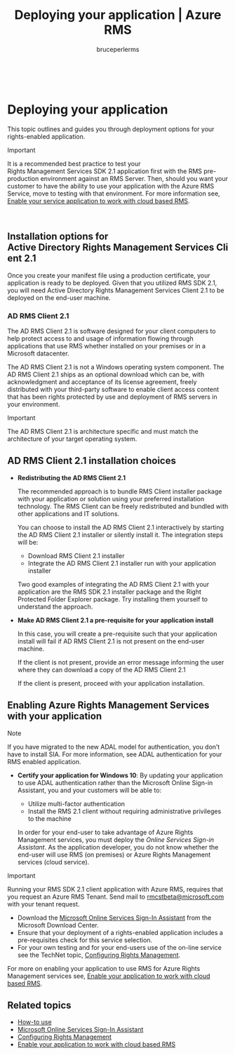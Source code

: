 ﻿---
# required metadata

title: Deploying your application | Azure RMS
description: This topic outlines and guides you through deployment options for your rights-enabled application
keywords:
author: bruceperlerms
manager: mbaldwin
ms.date: 04/28/2016
ms.topic: article
ms.prod: azure
ms.service: rights-management
ms.technology: techgroup-identity
ms.assetid: 08cb33e0-7df5-4855-a05b-159e6532f3ca

# optional metadata

#ROBOTS:
audience: developer
#ms.devlang:
ms.reviewer: shubhamp
ms.suite: ems
#ms.tgt_pltfrm:
#ms.custom:

---

﻿
# Deploying your application


This topic outlines and guides you through deployment options for your rights-enabled application.

> [!IMPORTANT]
> It is a recommended best practice to test your Rights Management Services SDK 2.1 application first with the RMS pre-production environment against an RMS Server. Then, should you want your customer to have the ability to use your application with the Azure RMS Service, move to testing with that environment. For more information see, [Enable your service application to work with cloud based RMS](how_to_use_file_api_with_aadrm__cloud_.md).

 

## Installation options for Active Directory Rights Management Services Client 2.1

Once you create your manifest file using a production certificate, your application is ready to be deployed. Given that you utilized RMS SDK 2.1, you will need Active Directory Rights Management Services Client 2.1 to be deployed on the end-user machine.

### AD RMS Client 2.1

The AD RMS Client 2.1 is software designed for your client computers to help protect access to and usage of information flowing through applications that use RMS whether installed on your premises or in a Microsoft datacenter.

The AD RMS Client 2.1 is not a Windows operating system component. The AD RMS Client 2.1 ships as an optional download which can be, with acknowledgment and acceptance of its license agreement, freely distributed with your third-party software to enable client access content that has been rights protected by use and deployment of RMS servers in your environment.

> [!IMPORTANT]
> The AD RMS Client 2.1 is architecture specific and must match the architecture of your target operating system.


## AD RMS Client 2.1 installation choices

-   **Redistributing the AD RMS Client 2.1**

    The recommended approach is to bundle RMS Client installer package with your application or solution using your preferred installation technology. The RMS Client can be freely redistributed and bundled with other applications and IT solutions.

    You can choose to install the AD RMS Client 2.1 interactively by starting the AD RMS Client 2.1 installer or silently install it. The integration steps will be:

    -   Download RMS Client 2.1 installer
    -   Integrate the AD RMS Client 2.1 installer run with your application installer

    Two good examples of integrating the AD RMS Client 2.1 with your application are the RMS SDK 2.1 installer package and the Right Protected Folder Explorer package. Try installing them yourself to understand the approach.

-   **Make AD RMS Client 2.1 a pre-requisite for your application install**

    In this case, you will create a pre-requisite such that your application install will fail if AD RMS Client 2.1 is not present on the end-user machine.

    If the client is not present, provide an error message informing the user where they can download a copy of the AD RMS Client 2.1

    If the client is present, proceed with your application installation.

## Enabling Azure Rights Management Services with your application

> [!NOTE]
> If you have migrated to the new ADAL model for authentication, you don’t have to install SIA. For more information, see ADAL authentication for your RMS enabled application.

- **Certify your application for Windows 10**: By updating your application to use ADAL authentication rather than the Microsoft Online Sign-in Assistant, you and your customers will be able to:
  - Utilize multi-factor authentication
  - Install the RMS 2.1 client without requiring administrative privileges to the machine
 
  In order for your end-user to take advantage of Azure Rights Management services, you must deploy the *Online Services Sign-in Assistant*. As the application developer, you do not know whether the end-user will use RMS (on premises) or Azure Rights Management services (cloud service).

> [!IMPORTANT]
> Running your RMS SDK 2.1 client application with Azure RMS, requires that you request an Azure RMS Tenant. Send mail to <rmcstbeta@microsoft.com> with your tenant request.

-   Download the [Microsoft Online Services Sign-In Assistant](http://www.microsoft.com/en-us/download/details.aspx?id=28177) from the Microsoft Download Center.
-   Ensure that your deployment of a rights-enabled application includes a pre-requisites check for this service selection.
-   For your own testing and for your end-users use of the on-line service see the TechNet topic, [Configuring Rights Management](https://TechNet.Microsoft.Com/en-us/library/jj585002.aspx).

For more on enabling your application to use RMS for Azure Rights Management services see, [Enable your application to work with cloud based RMS](how_to_use_file_api_with_aadrm__cloud.md).

## Related topics

* [How-to use](how_to_use_msipc.md)
* [Microsoft Online Services Sign-In Assistant](http://www.microsoft.com/en-us/download/details.aspx?id=28177)
* [Configuring Rights Management](https://TechNet.Microsoft.Com/en-us/library/jj585002.aspx)
* [Enable your application to work with cloud based RMS](how_to_use_file_api_with_aadrm__cloud_md)
 

 



